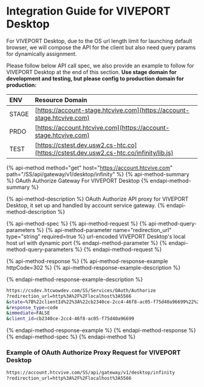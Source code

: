# Integration Guide for VIVEPORT Desktop

For VIVEPORT Desktop, due to the OS url length limit for launching default browser, we will compose the API for the client but also need query params for dynamically assignment. 

Please follow below API call spec, we also provide an example to follow for VIVEPORT Desktop at the end of this section. **Use stage domain for development and testing, but please config to production domain for production:**

| ENV | Resource Domain |
| :--- | :--- |
| STAGE | [https://account-stage.htcvive.com](https://account-stage.htcvive.com) |
| PRDO | [https://account.htcvive.com](https://account-stage.htcvive.com) |
| TEST | [https://cstest.dev.usw2.cs-htc.co](https://cstest.dev.usw2.cs-htc.co/infinity/lib.js) |

{% api-method method="get" host="https://account.htcvive.com" path="/SS/api/gateway/v1/desktop/infinity" %}
{% api-method-summary %}
OAuth Authorize Gateway For VIVEPORT Desktop
{% endapi-method-summary %}

{% api-method-description %}
OAuth Authorize API proxy for VIVEPORT Desktop, it set up and handled by account service gateway.
{% endapi-method-description %}

{% api-method-spec %}
{% api-method-request %}
{% api-method-query-parameters %}
{% api-method-parameter name="redirection\_url" type="string" required=true %}
url-encoded VIVEPORT Desktop's local host url with dynamic port
{% endapi-method-parameter %}
{% endapi-method-query-parameters %}
{% endapi-method-request %}

{% api-method-response %}
{% api-method-response-example httpCode=302 %}
{% api-method-response-example-description %}

{% endapi-method-response-example-description %}

```bash
https://csdev.htcwowdev.com/SS/Services/OAuth/Authorize
?redirection_url=http%3A%2F%2Flocalhost%3A5566
&state=%7B%22clientId%22%3A%22cb2340ce-2cc4-46f8-ac05-f75d40a96699%22%2C%22redirectionUrl%22%3A%22http%3A%2F%2Flocalhost%3A5566%22%2C%22flow%22%3A%22infinity%22%2C%22initView%22%3A%22sign-up%22%2C%22viewToggles%22%3A%5B%22-sign-in%22%5D%2C%22requireAuthCode%22%3Atrue%2C%22preSignUpUrl%22%3A%22https%3A%2F%2Fid-dev-websso.htcwowdev.com%2F19%2Fdev.html%22%7D
&response_type=code
&immediate=FALSE
&client_id=cb2340ce-2cc4-46f8-ac05-f75d40a96699
```
{% endapi-method-response-example %}
{% endapi-method-response %}
{% endapi-method-spec %}
{% endapi-method %}

### Example of OAuth Authorize Proxy Request for VIVEPORT Desktop

```bash
https://account.htcvive.com/SS/api/gateway/v1/desktop/infinity
?redirection_url=http%3A%2F%2Flocalhost%3A5566
```

